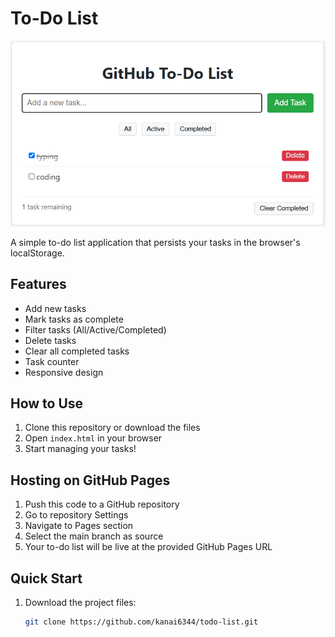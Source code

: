# To-Do List

![Weather-App Screenshot](todo.png)

A simple to-do list application that persists your tasks in the browser's localStorage.

## Features

- Add new tasks
- Mark tasks as complete
- Filter tasks (All/Active/Completed)
- Delete tasks
- Clear all completed tasks
- Task counter
- Responsive design

## How to Use

1. Clone this repository or download the files
2. Open `index.html` in your browser
3. Start managing your tasks!

## Hosting on GitHub Pages

1. Push this code to a GitHub repository
2. Go to repository Settings
3. Navigate to Pages section
4. Select the main branch as source
5. Your to-do list will be live at the provided GitHub Pages URL

## Quick Start

1. Download the project files:
   ```bash
   git clone https://github.com/kanai6344/todo-list.git
